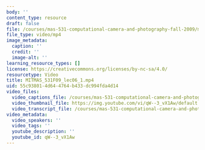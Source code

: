 ```yaml
---
body: ''
content_type: resource
draft: false
file: /courses/mas-531-computational-camera-and-photography-fall-2009/mitmas_531f09_lec06_1_360p_16_9.mp4
file_type: video/mp4
image_metadata:
  caption: ''
  credit: ''
  image-alt: ''
learning_resource_types: []
license: https://creativecommons.org/licenses/by-nc-sa/4.0/
resourcetype: Video
title: MITMAS_531F09_lec06_1.mp4
uid: 55c93801-4d64-4764-b433-dc994fda4d14
video_files:
  video_captions_file: /courses/mas-531-computational-camera-and-photography-fall-2009/1C9QLJQ96iz1UZy1YuF5YUzLRyxIS1BoX_transcript.webvtt
  video_thumbnail_file: https://img.youtube.com/vi/qW--3_vX1Aw/default.jpg
  video_transcript_file: /courses/mas-531-computational-camera-and-photography-fall-2009/1C9QLJQ96iz1UZy1YuF5YUzLRyxIS1BoX_transcript.pdf
video_metadata:
  video_speakers: ''
  video_tags: ''
  youtube_description: ''
  youtube_id: qW--3_vX1Aw
---
```

